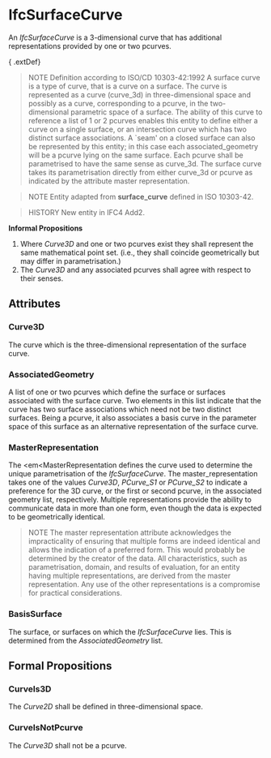# IfcSurfaceCurve

An _IfcSurfaceCurve_ is a 3-dimensional curve that has additional representations provided by one or two pcurves.

{ .extDef}
> NOTE  Definition according to ISO/CD 10303-42:1992
> A surface curve is a type of curve, that is a curve on a surface. The curve is represented as a curve (curve_3d) in three-dimensional space and possibly as a curve, corresponding to a pcurve, in the two-dimensional parametric space of a surface. The ability of this curve to reference a list of 1 or 2 pcurves enables this entity to define either a curve on a single surface, or an intersection curve which has two distinct surface associations. A `seam' on a closed surface can also be represented by this entity; in this case each associated_geometry will be a pcurve lying on the same surface. Each pcurve shall be parametrised to have the same sense as curve_3d. The surface curve takes its parametrisation directly from either curve_3d or pcurve as indicated by the attribute master representation.

> NOTE  Entity adapted from **surface_curve** defined in ISO 10303-42.

> HISTORY  New entity in IFC4 Add2.

**Informal Propositions**

1. Where _Curve3D_ and one or two pcurves exist they shall represent the same mathematical point set. (i.e., they shall coincide geometrically but may differ in parametrisation.)
2. The _Curve3D_ and any associated pcurves shall agree with respect to their senses.

## Attributes

### Curve3D
The curve which is the three-dimensional representation of the surface curve.

### AssociatedGeometry
A list of one or two pcurves which define the surface or surfaces associated with the surface curve. Two elements in this list indicate that the curve has two surface associations which need not be two distinct surfaces. Being a pcurve, it also associates a basis curve in the parameter space of this surface as an alternative representation of the surface curve.

### MasterRepresentation
The <em<MasterRepresentation defines the curve used to determine the unique parametrisation of the _IfcSurfaceCurve_.
The master_representation takes one of the values _Curve3D_, _PCurve_S1_ or _PCurve_S2_ to indicate a preference for the 3D curve, or the first or second pcurve, in the associated geometry list, respectively. Multiple representations provide the ability to communicate data in more than one form, even though the data is expected to be geometrically identical.

>NOTE  The master representation attribute acknowledges the impracticality of ensuring that multiple forms are indeed identical and allows the indication of a preferred form. This would probably be determined by the creator of the data. All characteristics, such as parametrisation, domain, and results of evaluation, for an entity having multiple representations, are derived from the master representation. Any use of the other representations is a compromise for practical considerations.

### BasisSurface
The surface, or surfaces on which the _IfcSurfaceCurve_ lies. This is determined from the _AssociatedGeometry_ list.

## Formal Propositions

### CurveIs3D
The _Curve2D_ shall be defined in three-dimensional space.

### CurveIsNotPcurve
The _Curve3D_ shall not be a pcurve.
